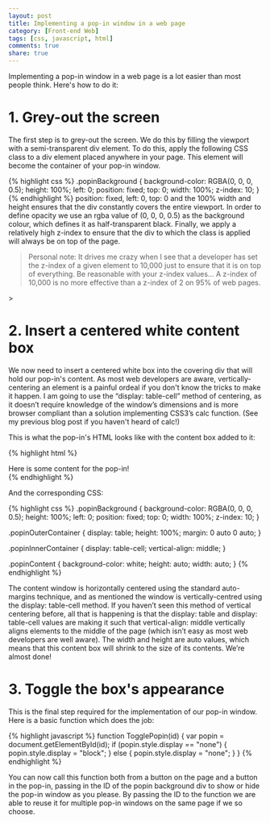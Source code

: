 ```yaml
---
layout: post
title: Implementing a pop-in window in a web page
category: [Front-end Web]
tags: [css, javascript, html]
comments: true
share: true
---
```

Implementing a pop-in window in a web page is a lot easier than most people think. Here's how to do it:

# 1. Grey-out the screen

The first step is to grey-out the screen. We do this by filling the viewport with a semi-transparent div element. To do this, apply the following CSS class to a div element placed anywhere in your page. This element will become the container of your pop-in window.

{% highlight css %}
.popinBackground {
    background-color: RGBA(0, 0, 0, 0.5);
    height: 100%;
    left: 0;
    position: fixed;
    top: 0;
    width: 100%;
    z-index: 10;
}
{% endhighlight %}
<a id="more"></a><a id="more-192"></a>
position: fixed, left: 0, top: 0 and the 100% width and height ensures that the div constantly covers the entire viewport. In order to define opacity we use an rgba value of (0, 0, 0, 0.5) as the background colour, which defines it as half-transparent black. Finally, we apply a relatively high z-index to ensure that the div to which the class is applied will always be on top of the page.

<blockquote>Personal note: It drives me crazy when I see that a developer has set the z-index of a given element to 10,000 just to ensure that it is on top of everything. Be reasonable with your z-index values... A z-index of 10,000 is no more effective than a z-index of 2 on 95% of web pages.

</blockquote>
>

# 2. Insert a centered white content box

We now need to insert a centered white box into the covering div that will hold our pop-in's content. As most web developers are aware, vertically-centering an element is a painful ordeal if you don't know the tricks to make it happen. I am going to use the “display: table-cell” method of centering, as it doesn’t require knowledge of the window’s dimensions and is more browser compliant than a solution implementing CSS3’s calc function. (See my previous blog post if you haven't heard of calc!)

This is what the pop-in's HTML looks like with the content box added to it:

{% highlight html %}
<div id="MyPopin" class="popinBackground">
    <div class="popinOuterContainer">
        <div class="popinInnerContainer">
            <div class="popinContent">
                Here is some content for the pop-in!
            </div>
        </div>
    </div>
</div>
{% endhighlight %}

And the corresponding CSS:

{% highlight css %}
.popinBackground {
    background-color: RGBA(0, 0, 0, 0.5);
    height: 100%;
    left: 0;
    position: fixed;
    top: 0;
    width: 100%;
    z-index: 10;
}

.popinOuterContainer {
    display: table;
    height: 100%;
    margin: 0 auto 0 auto;
}

.popinInnerContainer {
    display: table-cell;
    vertical-align: middle;
}

.popinContent {
    background-color: white;
    height: auto;
    width: auto;
}
{% endhighlight %}

The content window is horizontally centered using the standard auto-margins technique, and as mentioned the window is vertically-centred using the display: table-cell method. If you haven’t seen this method of vertical centering before, all that is happening is that the display: table and display: table-cell values are making it such that vertical-align: middle vertically aligns elements to the middle of the page (which isn’t easy as most web developers are well aware). The width and height are auto values, which means that this content box will shrink to the size of its contents. We’re almost done!

# 3. Toggle the box's appearance

This is the final step required for the implementation of our pop-in window. Here is a basic function which does the job:

{% highlight javascript %}
function TogglePopin(id) {
    var popin = document.getElementById(id);
    if (popin.style.display == "none") {
        popin.style.display = "block";
    } else {
        popin.style.display = "none";
    }
}
{% endhighlight %}

You can now call this function both from a button on the page and a button in the pop-in, passing in the ID of the popin background div to show or hide the pop-in window as you please. By passing the ID to the function we are able to reuse it for multiple pop-in windows on the same page if we so choose.

